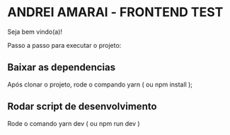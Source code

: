 # ANDREI AMARAl - FRONTEND TEST

Seja bem vindo(a)!

Passo a passo para executar o projeto:

## Baixar as dependencias

Após clonar o projeto, rode o compando yarn ( ou npm install );

## Rodar script de desenvolvimento

Rode o comando yarn dev ( ou npm run dev )
